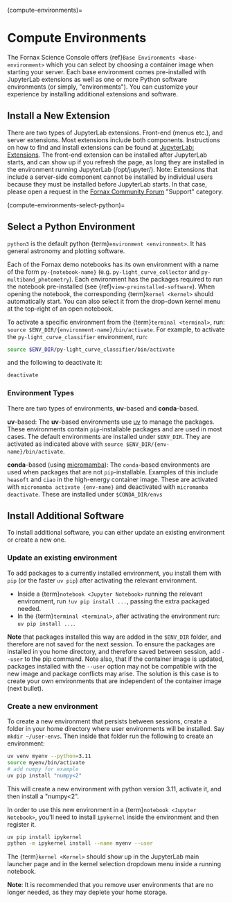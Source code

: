 (compute-environments)=
# Compute Environments

The Fornax Science Console offers {ref}`Base Environments <base-environment>` which you can select by choosing a container image when starting your server.
Each base environment comes pre-installed with JupyterLab extensions as well as one or more Python software environments (or simply, "environments").
You can customize your experience by installing additional extensions and software.

## Install a New Extension

There are two types of JupyterLab extensions.
Front-end (menus etc.), and server extensions.
Most extensions include both components.
Instructions on how to find and install extensions can be found at [JupyterLab: Extensions](https://jupyterlab.readthedocs.io/en/stable/user/extensions.html).
The front-end extension can be installed after JupyterLab starts, and can show up if you refresh the page, as long they are installed in the environment running JupyterLab (/opt/jupyter/).
Note: Extensions that include a server-side component cannot be installed by individual users because they must be installed before JupyterLab starts.
In that case, please open a request in the [Fornax Community Forum](https://discourse.fornax.sciencecloud.nasa.gov/) "Support" category.

(compute-environments-select-python)=
## Select a Python Environment

`python3` is the default python {term}`environment <environment>`.
It has general astronomy and plotting software.

Each of the Fornax demo notebooks has its own environment with a name of the form `py-{notebook-name}` (e.g. `py-light_curve_collector` and `py-multiband_photometry`).
Each environment has the packages required to run the notebook pre-installed (see {ref}`view-preinstalled-software`).
When opening the notebook, the corresponding {term}`kernel <kernel>` should automatically start.
You can also select it from the drop-down kernel menu at the top-right of an open notebook.

To activate a specific environment from the {term}`terminal <terminal>`, run: `source $ENV_DIR/{environment-name}/bin/activate`.
For example, to activate the `py-light_curve_classifier` environment, run:

```sh
source $ENV_DIR/py-light_curve_classifier/bin/activate
```

and the following to deactivate it:

```sh
deactivate
```

### Environment Types

There are two types of environments, **uv**-based and **conda**-based.

**uv**-based:
The **uv**-based environments use [uv](https://docs.astral.sh/uv/) to manage the packages.
These environments contain `pip`-installable packages and are used in most cases.
The default environments are installed under `$ENV_DIR`.
They are activated as indicated above with `source $ENV_DIR/{env-name}/bin/activate`.

**conda**-based (using [micromamba](https://mamba.readthedocs.io/en/latest/user_guide/micromamba.html)):
The `conda`-based environments are used when packages that are not `pip`-installable.
Examples of this include `heasoft` and `ciao` in the high-energy container image.
These are activated with `micromamba activate {env-name}` and deactivated with `micromamba deactivate`.
These are installed under `$CONDA_DIR/envs`

## Install Additional Software

To install additional software, you can either update an existing environment or create a new one.

### Update an existing environment

To add packages to a currently installed environment, you install them with `pip` (or the faster `uv pip`) after activating the relevant environment.

-   Inside a {term}`notebook <Jupyter Notebook>` running the relevant environment, run `!uv pip install ...`, passing the extra packaged needed.
-   In the {term}`terminal <terminal>`, after activating the environment run: `uv pip install ...`.

**Note** that packages installed this way are added in the `$ENV_DIR` folder, and therefore are not saved for the next session.
To ensure the packages are installed in you home directory, and therefore saved between session, add `--user` to the pip command.
Note also, that if the container image is updated, packages installed with the `--user` option may not be compatible with the new image and package conflicts may arise.
The solution is this case is to create your own environments that are independent of the container image (next bullet).

### Create a new environment

To create a new environment that persists between sessions, create a folder in your home directory where user environments will be installed.
Say `mkdir ~/user-envs`.
Then inside that folder run the following to create an environment:

```sh
uv venv myenv --python=3.11
source myenv/bin/activate
# add numpy for example
uv pip install "numpy<2"
```

This will create a new environment with python version 3.11, activate it, and then install a "numpy<2".

In order to use this new environment in a {term}`notebook <Jupyter Notebook>`, you'll need to install `ipykernel` inside the environment and then register it.

```sh
uv pip install ipykernel
python -m ipykernel install --name myenv --user
```

The {term}`kernel <Kernel>` should show up in the JupyterLab main launcher page and in the kernel selection dropdown menu inside a running notebook.

**Note**: It is recommended that you remove user environments that are no longer needed, as they may deplete your home storage.
